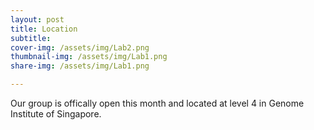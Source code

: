 ```yaml
---
layout: post
title: Location
subtitle: 
cover-img: /assets/img/Lab2.png
thumbnail-img: /assets/img/Lab1.png
share-img: /assets/img/Lab1.png

---
```


Our group is offically open this month and located at level 4 in Genome Institute of Singapore. 
